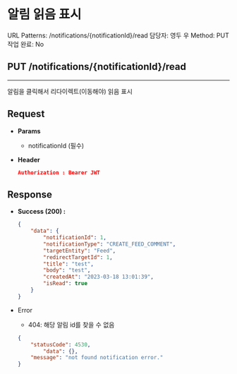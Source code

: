 # 알림 읽음 표시

URL Patterns: /notifications/{notificationId}/read
담당자: 영두 우
Method: PUT
작업 완료: No

## PUT /notifications/{notificationId}/read

---

알림을 클릭해서 리다이렉트(이동해야) 읽음 표시

## **Request**

- **Params**
    - notificationId (필수)
- **Header**
    
    ```json
    Authorization : Bearer JWT
    ```
    

## Response

- **Success (200) :**
    
    ```json
    {
        "data": {
            "notificationId": 1,
            "notificationType": "CREATE_FEED_COMMENT",
            "targetEntity": "Feed",
            "redirectTargetId": 1,
            "title": "test",
            "body": "test",
            "createdAt": "2023-03-18 13:01:39",
            "isRead": true
        }
    }
    ```
    
- Error
    - 404: 해당 알림 id를 찾을 수 없음
    
    ```json
    {
        "statusCode": 4530,
    		"data": {},
        "message": "not found notification error."
    }
    ```